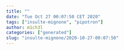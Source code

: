 ```yaml
---
title: ""
date: "Tue Oct 27 00:07:50 CET 2020"
tags: ["insulte-mignone", "pipotron"]
author: m1ch3l
categories: ["generated"]
slug: "insulte-mignone/2020-10-27-00:07:50"
---
```



